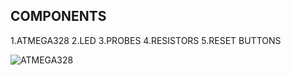 ## COMPONENTS
1.ATMEGA328
2.LED
3.PROBES
4.RESISTORS
5.RESET BUTTONS


![ATMEGA328](https://user-images.githubusercontent.com/102661412/164888833-427e9970-02da-4ae2-9432-6a97cae6e59e.png)
